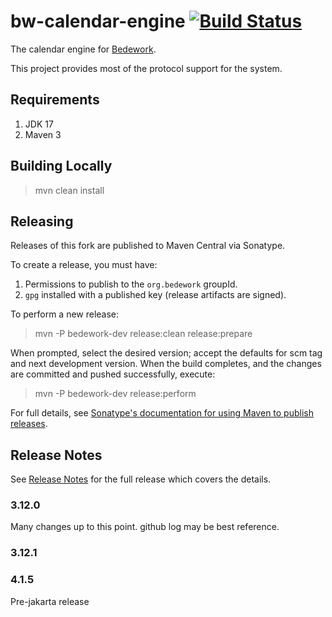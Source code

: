 # bw-calendar-engine [![Build Status](https://travis-ci.org/Bedework/bw-calendar-engine.svg)](https://travis-ci.org/Bedework/bw-calendar-engine)

The calendar engine for 
[Bedework](https://www.apereo.org/projects/bedework).

This project provides most of the protocol support for the system. 

## Requirements

1. JDK 17
2. Maven 3

## Building Locally

> mvn clean install

## Releasing

Releases of this fork are published to Maven Central via Sonatype.

To create a release, you must have:

1. Permissions to publish to the `org.bedework` groupId.
2. `gpg` installed with a published key (release artifacts are signed).

To perform a new release:

> mvn -P bedework-dev release:clean release:prepare

When prompted, select the desired version; accept the defaults for scm tag and next development version.
When the build completes, and the changes are committed and pushed successfully, execute:

> mvn -P bedework-dev release:perform

For full details, see [Sonatype's documentation for using Maven to publish releases](http://central.sonatype.org/pages/apache-maven.html).

## Release Notes
See [Release Notes](http://bedework.github.io/bedework/#release-notes) for the full release which covers the details.
### 3.12.0
Many changes up to this point. github log may be best reference.

### 3.12.1

### 4.1.5
Pre-jakarta release